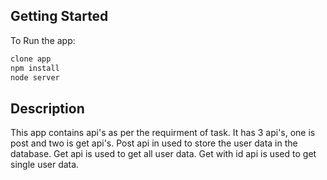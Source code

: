 ## Getting Started

To Run the app:

```bash
clone app
npm install
node server
```

## Description

This app contains api's as per the requirment of task.
It has 3 api's, one is post and two is get api's. 
Post api in used to store the user data in the database.
Get api is used to get all user data.
Get with id api is used to get single user data.

